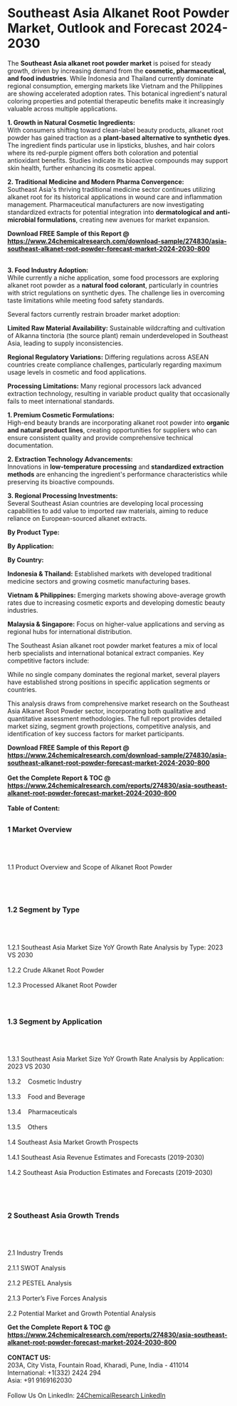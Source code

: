 <h1>Southeast Asia Alkanet Root Powder Market, Outlook and Forecast 2024-2030</h1><p>The <strong>Southeast Asia alkanet root powder market</strong> is poised for steady growth, driven by increasing demand from the <strong>cosmetic, pharmaceutical, and food industries</strong>. While Indonesia and Thailand currently dominate regional consumption, emerging markets like Vietnam and the Philippines are showing accelerated adoption rates. This botanical ingredient's natural coloring properties and potential therapeutic benefits make it increasingly valuable across multiple applications.</p><p><strong>1. Growth in Natural Cosmetic Ingredients:</strong><br>
With consumers shifting toward clean-label beauty products, alkanet root powder has gained traction as a <strong>plant-based alternative to synthetic dyes</strong>. The ingredient finds particular use in lipsticks, blushes, and hair colors where its red-purple pigment offers both coloration and potential antioxidant benefits. Studies indicate its bioactive compounds may support skin health, further enhancing its cosmetic appeal.</p><p><strong>2. Traditional Medicine and Modern Pharma Convergence:</strong><br>
Southeast Asia's thriving traditional medicine sector continues utilizing alkanet root for its historical applications in wound care and inflammation management. Pharmaceutical manufacturers are now investigating standardized extracts for potential integration into <strong>dermatological and anti-microbial formulations</strong>, creating new avenues for market expansion.</p><div><b>Download FREE Sample of this Report @ 
            <a href="https://www.24chemicalresearch.com/download-sample/274830/asia-southeast-alkanet-root-powder-forecast-market-2024-2030-800">
            https://www.24chemicalresearch.com/download-sample/274830/asia-southeast-alkanet-root-powder-forecast-market-2024-2030-800</a></b></div><br><p><strong>3. Food Industry Adoption:</strong><br>
While currently a niche application, some food processors are exploring alkanet root powder as a <strong>natural food colorant</strong>, particularly in countries with strict regulations on synthetic dyes. The challenge lies in overcoming taste limitations while meeting food safety standards.</p><p>Several factors currently restrain broader market adoption:</p><p><strong>Limited Raw Material Availability:</strong> Sustainable wildcrafting and cultivation of Alkanna tinctoria (the source plant) remain underdeveloped in Southeast Asia, leading to supply inconsistencies.</p><p><strong>Regional Regulatory Variations:</strong> Differing regulations across ASEAN countries create compliance challenges, particularly regarding maximum usage levels in cosmetic and food applications.</p><p><strong>Processing Limitations:</strong> Many regional processors lack advanced extraction technology, resulting in variable product quality that occasionally fails to meet international standards.</p><p><strong>1. Premium Cosmetic Formulations:</strong><br>
High-end beauty brands are incorporating alkanet root powder into <strong>organic and natural product lines</strong>, creating opportunities for suppliers who can ensure consistent quality and provide comprehensive technical documentation.</p><p><strong>2. Extraction Technology Advancements:</strong><br>
Innovations in <strong>low-temperature processing</strong> and <strong>standardized extraction methods</strong> are enhancing the ingredient's performance characteristics while preserving its bioactive compounds.</p><p><strong>3. Regional Processing Investments:</strong><br>
Several Southeast Asian countries are developing local processing capabilities to add value to imported raw materials, aiming to reduce reliance on European-sourced alkanet extracts.</p><p><strong>By Product Type:</strong></p><p><strong>By Application:</strong></p><p><strong>By Country:</strong></p><p><strong>Indonesia &amp; Thailand:</strong> Established markets with developed traditional medicine sectors and growing cosmetic manufacturing bases.</p><p><strong>Vietnam &amp; Philippines:</strong> Emerging markets showing above-average growth rates due to increasing cosmetic exports and developing domestic beauty industries.</p><p><strong>Malaysia &amp; Singapore:</strong> Focus on higher-value applications and serving as regional hubs for international distribution.</p><p>The Southeast Asian alkanet root powder market features a mix of local herb specialists and international botanical extract companies. Key competitive factors include:</p><p>While no single company dominates the regional market, several players have established strong positions in specific application segments or countries.</p><p>This analysis draws from comprehensive market research on the Southeast Asia Alkanet Root Powder sector, incorporating both qualitative and quantitative assessment methodologies. The full report provides detailed market sizing, segment growth projections, competitive analysis, and identification of key success factors for market participants.</p><div><b>Download FREE Sample of this Report @ 
            <a href="https://www.24chemicalresearch.com/download-sample/274830/asia-southeast-alkanet-root-powder-forecast-market-2024-2030-800">
            https://www.24chemicalresearch.com/download-sample/274830/asia-southeast-alkanet-root-powder-forecast-market-2024-2030-800</a></b></div><br><div><b>Get the Complete Report & TOC @ 
            <a href="https://www.24chemicalresearch.com/reports/274830/asia-southeast-alkanet-root-powder-forecast-market-2024-2030-800">
            https://www.24chemicalresearch.com/reports/274830/asia-southeast-alkanet-root-powder-forecast-market-2024-2030-800</a></b></div><br>
            <b>Table of Content:</b><p><h2><span style="font-size:16px"><strong>1 Market Overview&nbsp;&nbsp; &nbsp;</strong></span></h2><br />
<br />
<p>1.1 Product Overview and Scope of Alkanet Root Powder&nbsp;</p><br />
<br />
<h2><strong><span style="font-size:16px">1.2 Segment by Type&nbsp;&nbsp; &nbsp;</span></strong></h2><br />
<br />
<p>1.2.1 Southeast Asia Market Size YoY Growth Rate Analysis by Type: 2023 VS 2030&nbsp;&nbsp; &nbsp;<br /><br />
1.2.2 Crude Alkanet Root Powder&nbsp;&nbsp; &nbsp;<br /><br />
1.2.3 Processed Alkanet Root Powder<br /><br />
<br />
<h2><span style="font-size:16px"><strong>1.3 Segment by Application&nbsp;&nbsp;</strong></span></h2><br />
<br />
<p>1.3.1 Southeast Asia Market Size YoY Growth Rate Analysis by Application: 2023 VS 2030&nbsp;&nbsp; &nbsp;<br /><br />
1.3.2&nbsp;&nbsp; &nbsp;Cosmetic Industry<br /><br />
1.3.3&nbsp;&nbsp; &nbsp;Food and Beverage<br /><br />
1.3.4&nbsp;&nbsp; &nbsp;Pharmaceuticals<br /><br />
1.3.5&nbsp;&nbsp; &nbsp;Others<br /><br />
1.4 Southeast Asia Market Growth Prospects&nbsp;&nbsp; &nbsp;<br /><br />
1.4.1 Southeast Asia Revenue Estimates and Forecasts (2019-2030)&nbsp;&nbsp; &nbsp;<br /><br />
1.4.2 Southeast Asia Production Estimates and Forecasts (2019-2030)&nbsp;&nbsp;</p><br />
<br />
<h2><span style="font-size:16px"><strong>2 Southeast Asia Growth Trends&nbsp;&nbsp; &nbsp;</strong></span></h2><br />
<br />
<p>2.1 Industry Trends&nbsp;&nbsp; &nbsp;<br /><br />
2.1.1 SWOT Analysis&nbsp;&nbsp; &nbsp;<br /><br />
2.1.2 PESTEL Analysis&nbsp;&nbsp; &nbsp;<br /><br />
2.1.3 Porter&rsquo;s Five Forces Analysis&nbsp;&nbsp; &nbsp;<br /><br />
2.2 Potential Market and Growth Potential Analysis&nbsp;&nbsp; </p><div><b>Get the Complete Report & TOC @ 
            <a href="https://www.24chemicalresearch.com/reports/274830/asia-southeast-alkanet-root-powder-forecast-market-2024-2030-800">
            https://www.24chemicalresearch.com/reports/274830/asia-southeast-alkanet-root-powder-forecast-market-2024-2030-800</a></b></div><br><b>CONTACT US:</b><br>
            203A, City Vista, Fountain Road, Kharadi, Pune, India - 411014<br>
            International: +1(332) 2424 294<br>
            Asia: +91 9169162030 <br><br>
            Follow Us On LinkedIn: <a href="https://www.linkedin.com/company/24chemicalresearch/">24ChemicalResearch LinkedIn</a>